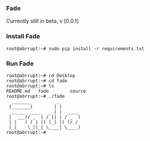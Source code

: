 ### Fade
Currently still in beta, v [0.0.1] 

### Install Fade
```
root@abrrupt:~# sudo pip install -r requirements.txt
```
### Run Fade
```
root@abrrupt:~# cd Desktop
root@abrrupt:~# cd fade
root@abrrupt:~# ls
README.md	fade		source
root@abrrupt:~# ./fade
  _______          _       
 (_______)        | |        
  _____  ____   _ | |  ____  
 |  ___)/ _  | / || | / _  ) 
 | |   ( ( | |( (_| |( (/ /  
 |_|    \_||_| \____| \____)
root@abrrupt:~# 
```